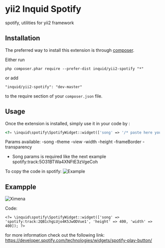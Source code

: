 yii2 Inquid Spotify
===================
spotify, utilities for yii2 framework

Installation
------------

The preferred way to install this extension is through [composer](http://getcomposer.org/download/).

Either run

```
php composer.phar require --prefer-dist inquid/yii2-spotify "*"
```

or add

```
"inquid/yii2-spotify": "dev-master"
```

to the require section of your `composer.json` file.


Usage
-----

Once the extension is installed, simply use it in your code by  :

```php
<?= \inquid\spotify\SpotifyWidget::widget(['song' => '/* paste here your spotify uri */']); ?>

```

Params available:
    -song
    -theme
    -view
    -width
    -height
    -frameBorder
    -transparency

* Song params is required like the next example spotify:track:5O31BTWa4XNFtE3zVgeCoh

To copy the code in spotify: ![Example](https://developer.spotify.com/wp-content/uploads/2013/11/select-track-link.jpg)

Exampple 
-----
![Ximena](https://lh5.googleusercontent.com/1pqDXsmIdgCCAv44l1uIpv_grzV-sjmawTq-UmL-u-es3xl5X_I11k-G6acfCg_U1Y8Or1IXA2AvT_s=w2880-h1800-rw)

Code:
```
<?= \inquid\spotify\SpotifyWidget::widget(['song' => 'spotify:track:2QB1chgLUjo4K5JwODVue1', 'height' => 400, 'width' => 400]); ?>
```


for more information check out the following link:
 https://developer.spotify.com/technologies/widgets/spotify-play-button/

